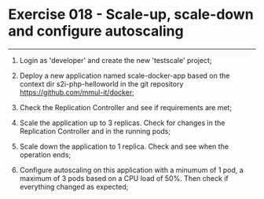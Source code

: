 # Exercise 018 - Scale-up, scale-down and configure autoscaling

---

1. Login as 'developer' and create the new 'testscale' project;

2. Deploy a new application named scale-docker-app based on the context dir
   s2i-php-helloworld in the git repository https://github.com/mmul-it/docker;

3. Check the Replication Controller and see if requirements are met;

4. Scale the application up to 3 replicas. Check for changes in the Replication
   Controller and in the running pods;

5. Scale down the application to 1 replica. Check and see when the operation
   ends;

6. Configure autoscaling on this application with a minumum of 1 pod, a
   maximum of 3 pods based on a CPU load of 50%. Then check if everything
   changed as expected;
